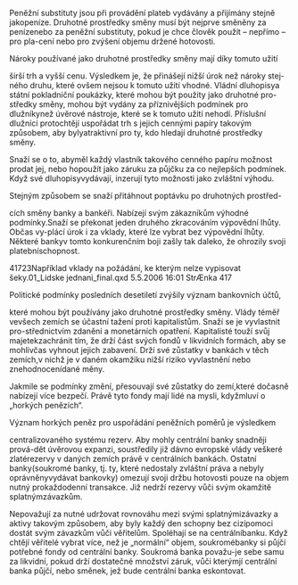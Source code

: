
Peněžní substituty jsou při provádění plateb vydávány a přijímány stejně jakopeníze. Druhotné prostředky směny musí být nejprve směněny za penízenebo za peněžní substituty, pokud je chce člověk použít – nepřímo – pro pla-cení nebo pro zvýšení objemu držené hotovosti.

Nároky používané jako druhotné prostředky směny mají díky tomuto užití

širší trh a vyšší cenu. Výsledkem je, že přinášejí nižší úrok než nároky stej-ného druhu, které ovšem nejsou k tomuto užití vhodné. Vládní dluhopisya státní pokladniční poukázky, které mohou být použity jako druhotné pro-středky směny, mohou být vydány za příznivějších podmínek pro dlužníkynež úvěrové nástroje, které se k tomuto užití nehodí. Příslušní dlužníci protochtějí uspořádat trh s jejich cennými papíry takovým způsobem, aby bylyatraktivní pro ty, kdo hledají druhotné prostředky směny.

Snaží se o to, abyměl každý vlastník takového cenného papíru možnost prodat jej, nebo hopoužít jako záruku za půjčku za co nejlepších podmínek. Když své dluhopisyvydávají, inzerují tyto možnosti jako zvláštní výhodu.

Stejným způsobem se snaží přitáhnout poptávku po druhotných prostřed-

cích směny banky a bankéři. Nabízejí svým zákazníkům výhodné podmínky.Snaží se překonat jeden druhého zkracováním výpovědní lhůty. Občas vy-plácí úrok i za vklady, které lze vybrat bez výpovědní lhůty. Některé bankyv tomto konkurenčním boji zašly tak daleko, že ohrozily svoji platebníschopnost.

41723Například vklady na požádání, ke kterým nelze vypisovat šeky.01_Lidske jednani_final.qxd 5.5.2006 16:01 StrÆnka 417

Politické podmínky posledních desetiletí zvýšily význam bankovních účtů,

které mohou být používány jako druhotné prostředky směny. Vlády téměř vevšech zemích se účastní tažení proti kapitalistům. Snaží se je vyvlastnit pro-střednictvím zdanění a monetárních opatření. Kapitalisté touží svůj majetekzachránit tím, že drží část svých fondů v likvidních formách, aby se mohlivčas vyhnout jejich zabavení. Drží své zůstatky v bankách v těch zemích,v nichž je v daném okamžiku nižší riziko vyvlastnění nebo znehodnocenídané měny.

Jakmile se podmínky změní, přesouvají své zůstatky do zemí,které dočasně nabízejí více bezpečí. Právě tyto fondy mají lidé na mysli, kdyžmluví o „horkých penězích“.

Význam horkých peněz pro uspořádání peněžních poměrů je výsledkem

centralizovaného systému rezerv. Aby mohly centrální banky snadněji prová-dět úvěrovou expanzi, soustředily již dávno evropské vlády veškeré zlatérezervy v daných zemích právě v centrálních bankách. Ostatní banky(soukromé banky, tj. ty, které nedostaly zvláštní práva a nebyly oprávněnyvydávat bankovky) omezují svoji držbu hotovosti pouze na objem nutný prokaždodenní transakce. Již nedrží rezervy vůči svým okamžitě splatnýmzávazkům.

Nepovažují za nutné udržovat rovnováhu mezi svými splatnýmizávazky a aktivy takovým způsobem, aby byly každý den schopny bez cizípomoci dostát svým závazkům vůči věřitelům. Spoléhají se na centrálníbanku. Když chtějí věřitelé vybrat více, než je „normální“ objem, soukromébanky si půjčí potřebné fondy od centrální banky. Soukromá banka považu-je sebe samu za likvidní, pokud drží dostatečné množství záruk, vůči kterýmjí centrální banka půjčí, nebo směnek, jež bude centrální banka eskontovat.
